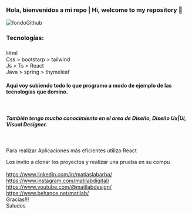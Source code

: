 ### Hola, bienvenidos a mi repo | Hi, welcome to my repository 👋

![fondoGithub](https://user-images.githubusercontent.com/81089218/206312961-04798610-bee6-4f82-863f-576faf147523.jpg)

<h3>Tecnologías:</h3>
<h3></h3>


Html </br>
Css > bootstarp > tailwind </br>
Js > Ts > React </br>
Java > spring > thymeleaf </br>

<h4>Aqui voy subiendo todo lo que programo a modo de ejemplo de las tecnologías que domino.</h4> </br>
<h5>También tengo mucho conocimiento en el area de Diseño, Diseño Ux|Ui, Visual Designer.</h5> </br>


Para realizar Aplicaciones más eficientes utilizo React


Los invito a clonar los proyectos y realizar una prueba en su compu </br> </br>
https://www.linkedin.com/in/matiaslabarba/ </br>
https://www.instagram.com/matilabdigital/ </br>
https://www.youtube.com/@matilabdesign/ </br>
https://www.behance.net/matilab/ </br>
Gracias!!! </br>
Saludos

